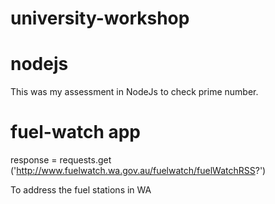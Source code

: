 # university-workshop
# nodejs

This was my assessment in NodeJs to check prime number.
# fuel-watch app

response = requests.get ('http://www.fuelwatch.wa.gov.au/fuelwatch/fuelWatchRSS?')

To address the fuel stations in WA

